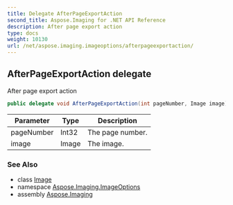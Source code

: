 ```yaml
---
title: Delegate AfterPageExportAction
second_title: Aspose.Imaging for .NET API Reference
description: After page export action
type: docs
weight: 10130
url: /net/aspose.imaging.imageoptions/afterpageexportaction/
---
```

## AfterPageExportAction delegate

After page export action

```csharp
public delegate void AfterPageExportAction(int pageNumber, Image image);
```

| Parameter | Type | Description |
| --- | --- | --- |
| pageNumber | Int32 | The page number. |
| image | Image | The image. |

### See Also

* class [Image](../../aspose.imaging/image/)
* namespace [Aspose.Imaging.ImageOptions](../../aspose.imaging.imageoptions/)
* assembly [Aspose.Imaging](../../)


